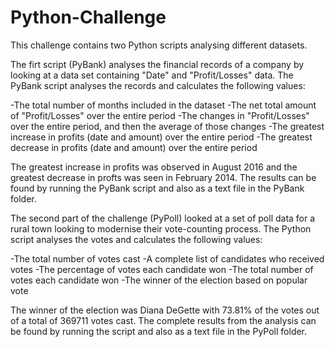 # Python-Challenge

This challenge contains two Python scripts analysing different datasets. 

The firt script (PyBank) analyses the financial records of a company by looking at a data set containing "Date" and "Profit/Losses" data. The PyBank script analyses the records and calculates the following values:

-The total number of months included in the dataset
-The net total amount of "Profit/Losses" over the entire period
-The changes in "Profit/Losses" over the entire period, and then the average of those changes
-The greatest increase in profits (date and amount) over the entire period
-The greatest decrease in profits (date and amount) over the entire period

The greatest increase in profits was observed in August 2016 and the greatest decrease in profts was seen in February 2014. The results can be found by running the PyBank script and also as a text file in the PyBank folder.

The second part of the challenge (PyPoll) looked at a set of poll data for a rural town looking to modernise their vote-counting process. The Python script analyses the votes and calculates the following values:

-The total number of votes cast
-A complete list of candidates who received votes
-The percentage of votes each candidate won
-The total number of votes each candidate won
-The winner of the election based on popular vote

The winner of the election was Diana DeGette with 73.81% of the votes out of a total of 369711 votes cast. The complete results from the analysis can be found by running the script and also as a text file in the PyPoll folder. 